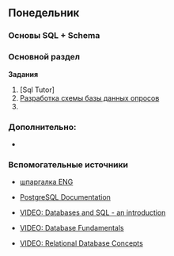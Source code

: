 ## Понедельник

### Основы SQL + Schema 
### Основной раздел

**Задания**
1. [Sql Tutor]
2. [Разработка схемы базы данных опросов](../../../../voting-result)
3. 

### Дополнительно:
*



### Вспомогательные источники

- [шпаргалка ENG](http://files.zeroturnaround.com/pdf/zt_sql_cheat_sheet.pdf)
- [PostgreSQL Documentation](https://www.postgresql.org/docs/)

- [VIDEO: Databases and SQL - an introduction](http://www.youtube.com/watch?v=SVV7HjKmFY4)
- [VIDEO: Database Fundamentals](http://www.youtube.com/watch?v=xNJZYX6tpWU)
- [VIDEO: Relational Database Concepts](https://www.youtube.com/watch?v=NvrpuBAMddw)

